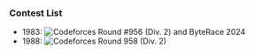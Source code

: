 ### Contest List
- 1983: ![Codeforces Round #956 (Div. 2) and ByteRace 2024](https://codeforces.com/contest/1983)
- 1988: ![Codeforces Round 958 (Div. 2)](https://codeforces.com/contest/1988)
